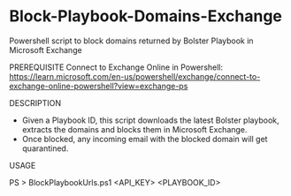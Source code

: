# Block-Playbook-Domains-Exchange
Powershell script to block domains returned by Bolster Playbook in Microsoft Exchange

PREREQUISITE
Connect to Exchange Online in Powershell: https://learn.microsoft.com/en-us/powershell/exchange/connect-to-exchange-online-powershell?view=exchange-ps

DESCRIPTION
- Given a Playbook ID, this script downloads the latest Bolster playbook, extracts the domains and blocks them in Microsoft Exchange.
- Once blocked, any incoming email with the blocked domain will get quarantined.



USAGE

PS > BlockPlaybookUrls.ps1 <API_KEY> <PLAYBOOK_ID>
